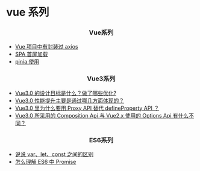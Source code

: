 # vue 系列

<h3 style="text-align: center" align="center">Vue系列</h3>

- [ Vue 项目中有封装过 axios ](/vue/axios.md)
- [ SPA 首屏加载 ](/vue/first_page_time.md)
- [ pinia 使用 ](/vue/pinia.html)

<h3 style="text-align: center" align="center">Vue3系列</h3>

- [Vue3.0 的设计目标是什么？做了哪些优化?](https://github.com/hr-koala/projectdocs)
- [Vue3.0 性能提升主要是通过哪几方面体现的？](https://github.com/hr-koala/projectdocs)
- [Vue3.0 里为什么要用 Proxy API 替代 defineProperty API ？](https://github.com/hr-koala/projectdocs)
- [Vue3.0 所采用的 Composition Api 与 Vue2.x 使用的 Options Api 有什么不同？](https://github.com/hr-koala/projectdocs)

<h3 style="text-align: center" align="center">ES6系列</h3>

- [说说 var、let、const 之间的区别](https://github.com/hr-koala/projectdocs)
- [怎么理解 ES6 中 Promise](/es6/promise.md)

